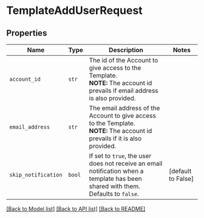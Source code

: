 # TemplateAddUserRequest



## Properties
Name | Type | Description | Notes
------------ | ------------- | ------------- | -------------
| `account_id` | ```str``` |  The id of the Account to give access to the Template.<br>**NOTE:** The account id prevails if email address is also provided.  |  |
| `email_address` | ```str``` |  The email address of the Account to give access to the Template.<br>**NOTE:** The account id prevails if it is also provided.  |  |
| `skip_notification` | ```bool``` |  If set to `true`, the user does not receive an email notification when a template has been shared with them. Defaults to `false`.  |  [default to False] |

[[Back to Model list]](../README.md#documentation-for-models) [[Back to API list]](../README.md#documentation-for-api-endpoints) [[Back to README]](../README.md)


